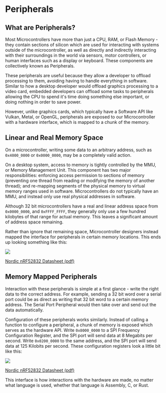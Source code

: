 # Peripherals

## What are Peripherals?

Most Microcontrollers have more than just a CPU, RAM, or Flash Memory - they contain sections of silicon which are used for interacting with systems outside of the microcontroller, as well as directly and indirectly interacting with their surroundings in the world via sensors, motor controllers, or human interfaces such as a display or keyboard. These components are collectively known as Peripherals.

These peripherals are useful because they allow a developer to offload processing to them, avoiding having to handle everything in software. Similar to how a desktop developer would offload graphics processing to a video card, embedded developers can offload some tasks to peripherals allowing the CPU to spend it's time doing something else important, or doing nothing in order to save power.

However, unlike graphics cards, which typically have a Software API like Vulkan, Metal, or OpenGL, peripherals are exposed to our Microcontroller with a hardware interface, which is mapped to a chunk of the memory.

## Linear and Real Memory Space

On a microcontroller, writing some data to an arbitrary address, such as `0x4000_0000` or `0x0000_0000`, may be a completely valid action.

On a desktop system, access to memory is tightly controlled by the MMU, or Memory Management Unit. This component has two major responsibilities: enforcing access permission to sections of memory (preventing one thread from reading or modifying the memory of another thread); and re-mapping segments of the physical memory to virtual memory ranges used in software. Microcontrollers do not typically have an MMU, and instead only use real physical addresses in software.

Although 32 bit microcontrollers have a real and linear address space from `0x0000_0000`, and `0xFFFF_FFFF`, they generally only use a few hundred kilobytes of that range for actual memory. This leaves a significant amount of address space remaining.

Rather than ignore that remaining space, Microcontroller designers instead mapped the interface for peripherals in certain memory locations. This ends up looking something like this:

![](/assets/nrf52-memory-map.png)

[Nordic nRF52832 Datasheet (pdf)]

## Memory Mapped Peripherals

Interaction with these peripherals is simple at a first glance - write the right data to the correct address. For example, sending a 32 bit word over a serial port could be as direct as writing that 32 bit word to a certain memory address. The Serial Port Peripheral would then take over and send out the data automatically.

Configuration of these peripherals works similarly. Instead of calling a function to configure a peripheral, a chunk of memory is exposed which serves as the hardware API. Write `0x8000_0000` to a SPI Frequency Configuration Register, and the SPI port will send data at 8 Megabits per second. Write `0x0200_0000` to the same address, and the SPI port will send data at 125 Kilobits per second. These configuration registers look a little bit like this:

![](/assets/nrf52-spi-frequency-register.png)

[Nordic nRF52832 Datasheet (pdf)]

This interface is how interactions with the hardware are made, no matter what language is used, whether that language is Assembly, C, or Rust.

[Nordic nRF52832 Datasheet (pdf)]: http://infocenter.nordicsemi.com/pdf/nRF52832_PS_v1.1.pdf
